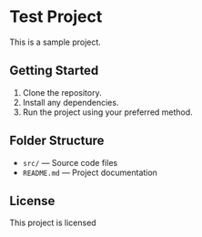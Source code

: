 # Test Project

This is a sample project.

## Getting Started

1. Clone the repository.
2. Install any dependencies.
3. Run the project using your preferred method.

## Folder Structure

- `src/` — Source code files
- `README.md` — Project documentation

## License

This project is licensed